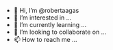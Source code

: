 - 👋 Hi, I’m @robertaagas
- 👀 I’m interested in ...
- 🌱 I’m currently learning ...
- 💞️ I’m looking to collaborate on ...
- 📫 How to reach me ...

<!---
robertaagas/robertaagas is a ✨ special ✨ repository because its `README.md` (this file) appears on your GitHub profile.
You can click the Preview link to take a look at your changes.
--->
